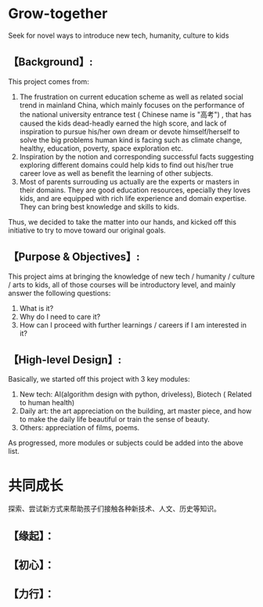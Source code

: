 # Grow-together
Seek for novel ways to introduce new tech, humanity, culture to kids 

## 【Background】:
This project comes from:
1) The frustration on current education scheme as well as related social trend in mainland China, which mainly focuses on the performance of the national university entrance test ( Chinese name is "高考") , that has caused the kids dead-headly earned the high score, and lack of inspiration to pursue his/her own dream or devote himself/herself to solve the big problems human kind is facing such as climate change, healthy, education, poverty, space exploration etc.
2) Inspiration by the notion and corresponding successful facts suggesting exploring different domains could help kids to find out his/her true career love as well as benefit the learning of other subjects.
3) Most of parents surrouding us actually are the experts or masters in their domains. They are good education resources, epecially they loves kids, and are equipped with rich life experience and domain expertise. They can bring best knowledge and skills to kids.

Thus, we decided to take the matter into our hands, and kicked off this initiative to try to move toward our original goals. 

## 【Purpose & Objectives】:

This project aims at bringing the knowledge of new tech / humanity / culture / arts to kids, all of those courses will be introductory level, and mainly answer the following questions:
1) What is it?
2) Why do I need to care it?
3) How can I proceed with further learnings / careers if I am interested in it?

## 【High-level Design】:

Basically, we started off this project with 3 key modules:
1) New tech: AI(algorithm design with python, driveless), Biotech ( Related to human health)
2) Daily art: the art appreciation on the building, art master piece, and how to make the daily life beautiful or train the sense of beauty.
3) Others: appreciation of films, poems.

As progressed, more modules or subjects could be added into the above list.

# 共同成长
探索、尝试新方式来帮助孩子们接触各种新技术、人文、历史等知识。

## 【缘起】：

## 【初心】：

## 【力行】：


